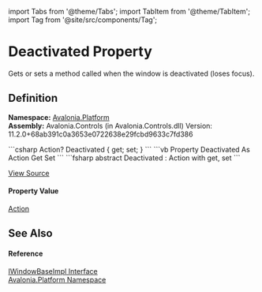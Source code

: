 import Tabs from '@theme/Tabs'; 
import TabItem from '@theme/TabItem'; 
import Tag from '@site/src/components/Tag'; 

# Deactivated Property


Gets or sets a method called when the window is deactivated (loses focus).



## Definition
**Namespace:** <a href="N_Avalonia_Platform">Avalonia.Platform</a>  
**Assembly:** Avalonia.Controls (in Avalonia.Controls.dll) Version: 11.2.0+68ab391c0a3653e0722638e29fcbd9633c7fd386

<Tabs groupId="api-code-preview">
<TabItem value="csharp" label="C#">
```csharp
Action? Deactivated { get; set; }
```
</TabItem>
<TabItem value="vb" label="VB">
```vb
Property Deactivated As Action
	Get
	Set
```
</TabItem>
<TabItem value="fsharp" label="F#">
```fsharp
abstract Deactivated : Action with get, set
```
</TabItem>
</Tabs>



<a href="https://github.com/AvaloniaUI/Avalonia/tree/master/srcAvalonia.Controls/Platform/IWindowBaseImpl.cs" title="View the source code">View Source</a>



#### Property Value
<a href="https://learn.microsoft.com/dotnet/api/system.action" target="_blank" rel="noopener noreferrer">Action</a>

## See Also


#### Reference
<a href="T_Avalonia_Platform_IWindowBaseImpl">IWindowBaseImpl Interface</a>  
<a href="N_Avalonia_Platform">Avalonia.Platform Namespace</a>  
